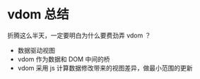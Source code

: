# vdom 总结

折腾这么半天，一定要明白为什么要费劲弄 vdom ？

- 数据驱动视图
- vdom 作为数据和 DOM 中间的桥
- vdom 采用 js 计算数据修改带来的视图差异，做最小范围的更新


